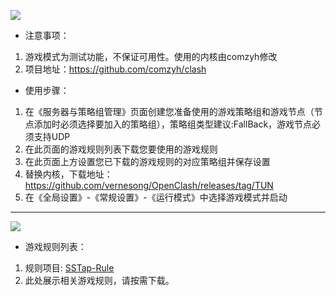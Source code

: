 
![](https://github.com/vernesong/OpenClash/raw/master/img/game1.png)

* 注意事项：
 1. 游戏模式为测试功能，不保证可用性。使用的内核由comzyh修改
 2. 项目地址：https://github.com/comzyh/clash
* 使用步骤：
 1. 在《服务器与策略组管理》页面创建您准备使用的游戏策略组和游戏节点（节点添加时必须选择要加入的策略组），策略组类型建议:FallBack，游戏节点必须支持UDP
 2. 在此页面的游戏规则列表下载您要使用的游戏规则
 3. 在此页面上方设置您已下载的游戏规则的对应策略组并保存设置
 4. 替换内核，下载地址：https://github.com/vernesong/OpenClash/releases/tag/TUN
 5. 在《全局设置》-《常规设置》-《运行模式》中选择游戏模式并启动

***

![](https://github.com/vernesong/OpenClash/raw/master/img/game2.png)
* 游戏规则列表：
 1. 规则项目: [SSTap-Rule](https://github.com/FQrabbit/SSTap-Rule)
 2. 此处展示相关游戏规则，请按需下载。


